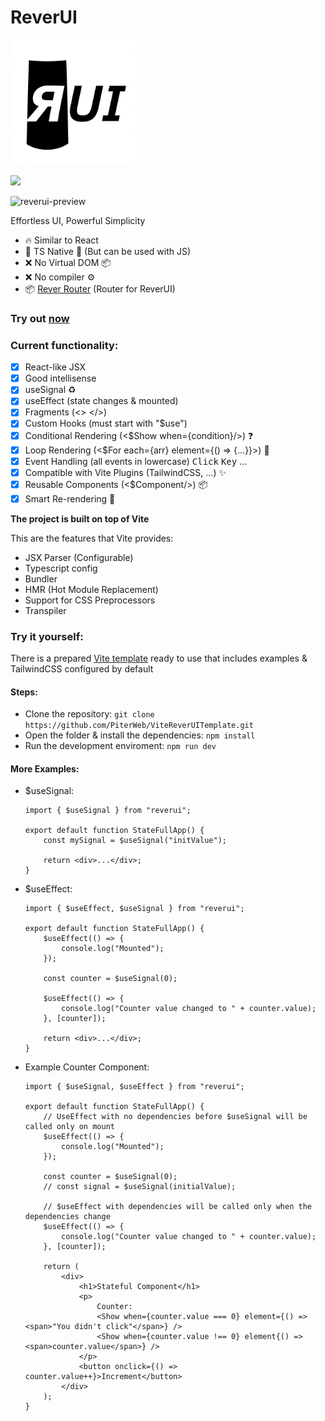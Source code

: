 # ReverUI
<img src="./github/reverui-logo.webp" alt="ReverUI Logo" width="200px" height="200px"/>

![](https://badgen.net/bundlephobia/minzip/reverui)

<img src="https://github.com/user-attachments/assets/88fd50a3-bb27-47c5-bdc7-618531ffc75c" alt="reverui-preview" width="500px" height="500px"/>

Effortless UI, Powerful Simplicity
- 🔥 Similar to React
- 🔑 TS Native 🔐 (But can be used with JS)
- ❌ No Virtual DOM 📦
- ❌ No compiler ⚙
- 📦 [Rever Router](https://github.com/PiterWeb/ReverRouter) (Router for ReverUI)

### Try out [now](https://stackblitz.com/github/PiterWeb/ViteReverUITemplate)

### Current functionality:

-   [x] React-like JSX
-   [x] Good intellisense
-   [x] useSignal ♻
-   [x] useEffect (state changes & mounted)
-   [x] Fragments (<> </>)
-   [x] Custom Hooks (must start with "$use")
-   [x] Conditional Rendering (<$Show when={condition}/>) ❓
-   [x] Loop Rendering (<$For each={arr} element={() => {...}}>) 📜
-   [x] Event Handling (all events in lowercase) <kbd>Click</kbd> <kbd>Key</kbd> ...
-   [x] Compatible with Vite Plugins (TailwindCSS, ...) ✨
-   [x] Reusable Components (<$Component/>) 📦
-   [x] Smart Re-rendering 🧠

**The project is built on top of Vite**

This are the features that Vite provides:

-   JSX Parser (Configurable)
-   Typescript config
-   Bundler
-   HMR (Hot Module Replacement)
-   Support for CSS Preprocessors
-   Transpiler

### Try it yourself:

There is a prepared [Vite template](https://github.com/PiterWeb/ViteReverUITemplate) ready to use that includes examples & TailwindCSS configured by default

#### Steps:

-   Clone the repository: `git clone https://github.com/PiterWeb/ViteReverUITemplate.git`
-   Open the folder & install the dependencies: `npm install`
-   Run the development enviroment: `npm run dev`

#### More Examples:

-   $useSignal:

    ```tsx
    import { $useSignal } from "reverui";

    export default function StateFullApp() {
    	const mySignal = $useSignal("initValue");

    	return <div>...</div>;
    }
    ```

-   $useEffect:

    ```tsx
    import { $useEffect, $useSignal } from "reverui";

    export default function StateFullApp() {
    	$useEffect(() => {
    		console.log("Mounted");
    	});

    	const counter = $useSignal(0);

    	$useEffect(() => {
    		console.log("Counter value changed to " + counter.value);
    	}, [counter]);

    	return <div>...</div>;
    }
    ```

-   Example Counter Component:

    ```tsx
    import { $useSignal, $useEffect } from "reverui";

    export default function StateFullApp() {
    	// UseEffect with no dependencies before $useSignal will be called only on mount
    	$useEffect(() => {
    		console.log("Mounted");
    	});

    	const counter = $useSignal(0);
    	// const signal = $useSignal(initialValue);

    	// $useEffect with dependencies will be called only when the dependencies change
    	$useEffect(() => {
    		console.log("Counter value changed to " + counter.value);
    	}, [counter]);

    	return (
    		<div>
    			<h1>Stateful Component</h1>
    			<p>
                    Counter: 
                    <Show when={counter.value === 0} element={() => <span>"You didn't click"</span>} />
                    <Show when={counter.value !== 0} element{() => <span>counter.value</span>} />
    			</p>
    			<button onclick={() => counter.value++}>Increment</button>
    		</div>
    	);
    }
    ```
